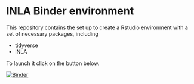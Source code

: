 # INLA Binder environment

This repository contains the set up to create a Rstudio environment with a set of necessary packages, including

- tidyverse
- INLA

To launch it click on the button below.

[![Binder](https://mybinder.org/badge_logo.svg)](https://mybinder.org/v2/gh/giabaio/binder-inla/main?urlpath=rstudio)

